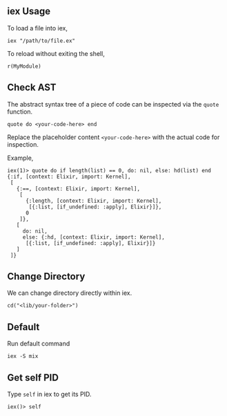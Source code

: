 ## iex Usage

To load a file into iex,

```
iex "/path/to/file.ex"
```

To reload without exiting the shell,

```
r(MyModule)
```

## Check AST

The abstract syntax tree of a piece of code can be inspected via the `quote` function.

```
quote do <your-code-here> end
```

Replace the placeholder content `<your-code-here>` with the actual code for inspection.

Example,

```
iex(1)> quote do if length(list) == 0, do: nil, else: hd(list) end
{:if, [context: Elixir, import: Kernel],
 [
   {:==, [context: Elixir, import: Kernel],
    [
      {:length, [context: Elixir, import: Kernel],
       [{:list, [if_undefined: :apply], Elixir}]},
      0
    ]},
   [
     do: nil,
     else: {:hd, [context: Elixir, import: Kernel],
      [{:list, [if_undefined: :apply], Elixir}]}
   ]
 ]}
```

## Change Directory

We can change directory directly within iex.

```
cd("<lib/your-folder>")
```

## Default

Run default command

```
iex -S mix
```

## Get self PID

Type `self` in iex to get its PID.

```
iex()> self
```
